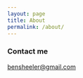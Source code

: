 ```yaml
---
layout: page
title: About
permalink: /about/
---
```


### Contact me

[bensheeler@gmail.com](mailto:bensheeler@gmail.com)